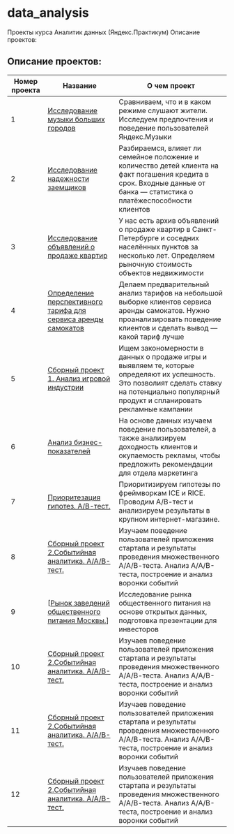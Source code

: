 # data_analysis
Проекты курса Аналитик данных (Яндекс.Практикум)
Описание проектов:
## Описание проектов:
| Номер проекта | Название | О чем проект                                                     |
|---------------|-------------------|------------------------------------------------------------------|
|1              |[Исследование музыки больших городов](https://github.com/Sprinkcad/data_analysis/blob/ad845c65b82c4a46d8d8d6bd319a159bf23312a2/1.%20%D0%9C%D1%83%D0%B7%D1%8B%D0%BA%D0%B0_%D0%B1%D0%BE%D0%BB%D1%8C%D1%88%D0%B8%D1%85_%D0%B3%D0%BE%D1%80%D0%BE%D0%B4%D0%BE%D0%B2.ipynb)|Сравниваем, что и в каком режиме слушают жители. Исследуем предпочтения и поведение пользователей Яндекс.Музыки|
|2              |[Исследование надежности заемщиков](https://github.com/Sprinkcad/data_analysis/blob/ad845c65b82c4a46d8d8d6bd319a159bf23312a2/2.%20%D0%9D%D0%B0%D0%B4%D0%B5%D0%B6%D0%BD%D0%BE%D1%81%D1%82%D1%8C_%D0%B7%D0%B0%D0%B5%D0%BC%D1%89%D0%B8%D0%BA%D0%BE%D0%B2.ipynb)|Разбираемся, влияет ли семейное положение и количество детей клиента на факт погашения кредита в срок. Входные данные от банка — статистика о платёжеспособности клиентов|
|3              |[Исследование объявлений о продаже квартир](https://github.com/Sprinkcad/data_analysis/blob/ad845c65b82c4a46d8d8d6bd319a159bf23312a2/3.%20%D0%9D%D0%B5%D0%B4%D0%B2%D0%B8%D0%B6%D0%B8%D0%BC%D0%BE%D1%81%D1%82%D1%8C.ipynb)| У нас есть архив объявлений о продаже квартир в Санкт-Петербурге и соседних населённых пунктов за несколько лет. Определяем рыночную стоимость объектов недвижимости|
|4              |[Определение перспективного тарифа для сервиса аренды самокатов](https://github.com/Sprinkcad/data_analysis/blob/ad845c65b82c4a46d8d8d6bd319a159bf23312a2/4.%20%D0%A2%D0%B0%D1%80%D0%B8%D1%84%D1%8B.ipynb)|Делаем предварительный анализ тарифов на небольшой выборке клиентов сервиса аренды самокатов. Нужно проанализировать поведение клиентов и сделать вывод — какой тариф лучше|
|5              |[Сборный проект 1. Анализ игровой индустрии](https://github.com/Sprinkcad/data_analysis/blob/c0a166c6de6900c2282bd1996129c4a55a42cbb6/5.%20%D0%98%D0%B3%D1%80%D0%BE%D0%B2%D0%B0%D1%8F_%D0%B8%D0%BD%D0%B4%D1%83%D1%81%D1%82%D1%80%D0%B8%D1%8F.ipynb)|Ищем закономерности в данных о продаже игры и выявляем те, которые определяют их успешность. Это позволият сделать ставку на потенциально популярный продукт и спланировать рекламные кампании|
|6              |[Анализ бизнес-показателей](https://github.com/Sprinkcad/data_analysis/blob/ad845c65b82c4a46d8d8d6bd319a159bf23312a2/6.%20%D0%90%D0%BD%D0%B0%D0%BB%D0%B8%D0%B7_%D0%B1%D0%B8%D0%B7%D0%BD%D0%B5%D1%81_%D0%BF%D0%BE%D0%BA%D0%B0%D0%B7%D0%B0%D1%82%D0%B5%D0%BB%D0%B5%D0%B9.ipynb)|На основе данных изучаем поведение пользователей, а также анализируем доходность клиентов и окупаемость рекламы, чтобы предложить рекомендации для отдела маркетинга|
|7              |[Приоритезация гипотез. А/В-тест.](https://github.com/Sprinkcad/data_analysis/blob/49c5cdc4cdf0935766a36f71c627b35c8142b471/7.%20%D0%9F%D1%80%D0%B8%D0%BD%D1%8F%D1%82%D0%B8%D0%B5%20%D1%80%D0%B5%D1%88%D0%B5%D0%BD%D0%B8%D0%B9%20%D0%B2%20%D0%B1%D0%B8%D0%B7%D0%BD%D0%B5%D1%81%D0%B5.%20%D0%90%D0%92-%D1%82%D0%B5%D1%81%D1%82..ipynb)|Приоритизируем гипотезы по фреймворкам ICE и RICE. Проводим А/В-тест и анализируем результаты в крупном интернет-магазине.|
|8              |[Сборный проект 2.Событийная аналитика. А/А/В-тест.](https://github.com/Sprinkcad/data_analysis/blob/6645e4a091f39a243168eae9c2de2dba6da948d5/8.%20%D0%A1%D0%BE%D0%B1%D1%8B%D1%82%D0%B8%D0%B9%D0%BD%D0%B0%D1%8F%20%D0%B0%D0%BD%D0%B0%D0%BB%D0%B8%D1%82%D0%B8%D0%BA%D0%B0.%20%D0%90%D0%90%D0%92-%D1%82%D0%B5%D1%81%D1%82..ipynb)|Изучаем поведение пользователей приложения стартапа и результаты проведения множественного А/А/В-теста.	Анализ A/A/B-теста, построение и анализ воронки событий|
|9              |[[Рынок заведений общественного питания Москвы.](https://github.com/Sprinkcad/data_analysis/blob/d4a94bf090911ae49efaf72aed736fbc0027936b/9.%20%D0%A0%D1%8B%D0%BD%D0%BE%D0%BA%20%D0%B7%D0%B0%D0%B2%D0%B5%D0%B4%D0%B5%D0%BD%D0%B8%D0%B9%20%D0%BE%D0%B1%D1%89%D0%B5%D1%81%D1%82%D0%B2%D0%B5%D0%BD%D0%BD%D0%BE%D0%B3%D0%BE%20%D0%BF%D0%B8%D1%82%D0%B0%D0%BD%D0%B8%D1%8F%20%D0%9C%D0%BE%D1%81%D0%BA%D0%B2%D1%8B.ipynb)]|Исследование рынка общественного питания на основе открытых данных, подготовка презентации для инвесторов|
|10              |[Сборный проект 2.Событийная аналитика. А/А/В-тест.](https://github.com/Sprinkcad/data_analysis/blob/6645e4a091f39a243168eae9c2de2dba6da948d5/8.%20%D0%A1%D0%BE%D0%B1%D1%8B%D1%82%D0%B8%D0%B9%D0%BD%D0%B0%D1%8F%20%D0%B0%D0%BD%D0%B0%D0%BB%D0%B8%D1%82%D0%B8%D0%BA%D0%B0.%20%D0%90%D0%90%D0%92-%D1%82%D0%B5%D1%81%D1%82..ipynb)|Изучаев поведение пользователей приложения стартапа и результаты проведения множественного А/А/В-теста.	Анализ A/A/B-теста, построение и анализ воронки событий|
|11              |[Сборный проект 2.Событийная аналитика. А/А/В-тест.](https://github.com/Sprinkcad/data_analysis/blob/6645e4a091f39a243168eae9c2de2dba6da948d5/8.%20%D0%A1%D0%BE%D0%B1%D1%8B%D1%82%D0%B8%D0%B9%D0%BD%D0%B0%D1%8F%20%D0%B0%D0%BD%D0%B0%D0%BB%D0%B8%D1%82%D0%B8%D0%BA%D0%B0.%20%D0%90%D0%90%D0%92-%D1%82%D0%B5%D1%81%D1%82..ipynb)|Изучаев поведение пользователей приложения стартапа и результаты проведения множественного А/А/В-теста.	Анализ A/A/B-теста, построение и анализ воронки событий|
|12              |[Сборный проект 2.Событийная аналитика. А/А/В-тест.](https://github.com/Sprinkcad/data_analysis/blob/6645e4a091f39a243168eae9c2de2dba6da948d5/8.%20%D0%A1%D0%BE%D0%B1%D1%8B%D1%82%D0%B8%D0%B9%D0%BD%D0%B0%D1%8F%20%D0%B0%D0%BD%D0%B0%D0%BB%D0%B8%D1%82%D0%B8%D0%BA%D0%B0.%20%D0%90%D0%90%D0%92-%D1%82%D0%B5%D1%81%D1%82..ipynb)|Изучаев поведение пользователей приложения стартапа и результаты проведения множественного А/А/В-теста.	Анализ A/A/B-теста, построение и анализ воронки событий|
